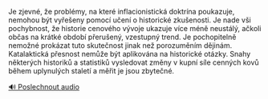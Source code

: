 
Je zjevné, že problémy, na které inflacionistická doktrína poukazuje, nemohou být vyřešeny pomocí učení o historické zkušenosti. Je nade vši pochybnost, že historie cenového vývoje ukazuje více méně neustálý, ačkoli občas na krátké období přerušený, vzestupný trend. Je pochopitelně nemožné prokázat tuto skutečnost jinak než porozuměním dějinám. Katalaktická přesnost nemůže být aplikována na historické otázky. Snahy některých historiků a statistiků vysledovat změny v kupní síle cenných kovů během uplynulých staletí a měřit je jsou zbytečné.

[🔊 Poslechnout audio](/data/7-paragraphs/audio/chapter_86/para_001-Je-zjevn-e-problmy-na-kter-inflacionistick.mp3)
